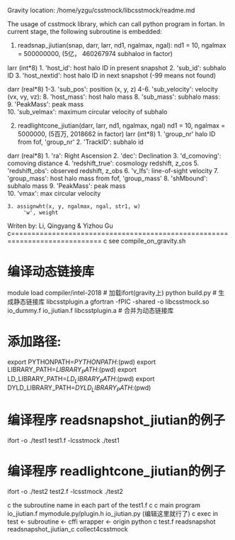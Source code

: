 Gravity location: /home/yzgu/csstmock/libcsstmock/readme.md

The usage of csstmock library, which can call python program in fortan. 
In current stage, the following subroutine is embedded:   
   
   1. readsnap_jiutian(snap, darr, larr, nd1, ngalmax, ngal):
   nd1 = 10, ngalmax = 500000000, (5亿， 460267974 subhaloσ in factor) 
   
   larr (int*8)
    1. 'host_id': host halo ID in present snapshot
    2. 'sub_id':  subhalo ID 
    3. 'host_nextid': host halo ID in next snapshot (-99 means not found)
    
   darr (real*8) 
    1-3. 'sub_pos': position (x, y, z) 
    4-6. 'sub_velocity': velocity (vx, vy, vz): 
    8. 'host_mass': host halo mass
    8. 'sub_mass': subhalo mass:  
    9. 'PeakMass': peak mass  
    10. 'sub_velmax': maximum circular velocity of subhalo


   2. readlightcone_jiutian(darr, larr, nd1, ngalmax, ngal)
   nd1 = 10, ngalmax = 5000000, (5百万, 2018662 in factor)
   larr (int*8)
    1. 'group_nr' halo ID from fof, 'group_nr' 
    2. 'TrackID': subhalo id

   darr (real*8)
    1.   'ra': Right Ascension
    2.   'dec': Declination 
    3.   'd_comoving': comoving distance
    4.   'redshift_true': cosmology redshift, z_cos
    5.   'redshift_obs': observed redshift, z_obs 
    6.   'v_lfs': line-of-sight velocity 
    7.   'group_mass':  host halo mass from fof, 'group_mass'
    8.   'shMbound': subhalo mass 
    9.   'PeakMass': peak mass  
    10.  'vmax':     max circular velocity 
   
    3. assignwht(x, y, ngalmax, ngal, str1, w) 
         'w', weight 
       
Writen by: Li, Qingyang & Yizhou Gu 
c============================================================================
c see compile_on_gravity.sh 

# 编译动态链接库
module load compiler/intel-2018 # 加载ifort(gravity上)
python build.py                 # 生成静态链接库 libcsstplugin.a 
gfortran -fPIC -shared -o libcsstmock.so io_dummy.f io_jiutian.f libcsstplugin.a # 合并为动态链接库 

# 添加路径:
export PYTHONPATH=$PYTHONPATH:$(pwd)
export LIBRARY_PATH=$LIBRARY_PATH:$(pwd)
export LD_LIBRARY_PATH=$LD_LIBRARY_PATH:$(pwd)
export DYLD_LIBRARY_PATH=$DYLD_LIBRARY_PATH:$(pwd)

# 编译程序 readsnapshot_jiutian的例子
ifort -o ./test1 test1.f -lcsstmock
./test1 

# 编译程序 readlightcone_jiutian的例子
ifort -o ./test2 test2.f -lcsstmock
./test2 


c the subroutine name in each part of the test1.f 
c 
c main program          io_jiutian.f    mymodule.py/plugin.h       io_jiutian.py (编辑这里就行了)
c exec in test    <-   subroutine      <-     cffi wrapper      <- origin  python 
c  test.f             readsnapshot      readsnapshot_jiutian_c    collect4csstmock 


